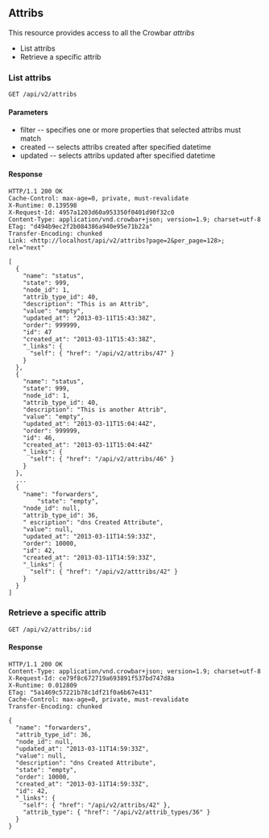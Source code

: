 ## Attribs

This resource provides access to all the Crowbar *attribs*

+ List attribs
+ Retrieve a specific attrib

### List attribs

	GET /api/v2/attribs

#### Parameters

+ filter -- specifies one or more properties that selected attribs must match
+ created -- selects attribs created after specified datetime
+ updated -- selects attribs updated after specified datetime

#### Response

	HTTP/1.1 200 OK
	Cache-Control: max-age=0, private, must-revalidate
	X-Runtime: 0.139598
	X-Request-Id: 4957a1203d60a953350f0401d90f32c0
	Content-Type: application/vnd.crowbar+json; version=1.9; charset=utf-8
	ETag: "d494b9ec2f2b084386a940e95e71b22a"
	Transfer-Encoding: chunked
	Link: <http://localhost/api/v2/attribs?page=2&per_page=128>; rel="next"

	[
	  {
	    "name": "status",
	    "state": 999,
	    "node_id": 1,
	    "attrib_type_id": 40,
	    "description": "This is an Attrib",
	    "value": "empty",
	    "updated_at": "2013-03-11T15:43:38Z",
	    "order": 999999,
	    "id": 47
	    "created_at": "2013-03-11T15:43:38Z",
	    "_links": {
	      "self": { "href": "/api/v2/attribs/47" }
	    }
	  },
	  {
	    "name": "status",
	    "state": 999,
	    "node_id": 1,
	    "attrib_type_id": 40,
	    "description": "This is another Attrib",
	    "value": "empty",
	    "updated_at": "2013-03-11T15:04:44Z",
	    "order": 999999,
	    "id": 46,
	    "created_at": "2013-03-11T15:04:44Z"
	    "_links": {
	      "self": { "href": "/api/v2/attribs/46" }
	    }
	  },
	  ...
	  {
	    "name": "forwarders",
            "state": "empty",
	    "node_id": null,
	    "attrib_type_id": 36, 
	    " escription": "dns Created Attribute",
	    "value": null,
	    "updated_at": "2013-03-11T14:59:33Z",
	    "order": 10000,
	    "id": 42,
	    "created_at": "2013-03-11T14:59:33Z",
	    "_links": {
	      "self": { "href": "/api/v2/atttribs/42" }
	    }
	  }
	]

### Retrieve a specific attrib

	GET /api/v2/attribs/:id

#### Response

	HTTP/1.1 200 OK
	Content-Type: application/vnd.crowbar+json; version=1.9; charset=utf-8
	X-Request-Id: ce79f8c672719a693891f537bd747d8a
	X-Runtime: 0.012809
	ETag: "5a1469c57221b78c1df21f0a6b67e431"
	Cache-Control: max-age=0, private, must-revalidate
	Transfer-Encoding: chunked

	{
	  "name": "forwarders",
	  "attrib_type_id": 36,
	  "node_id": null,
	  "updated_at": "2013-03-11T14:59:33Z",
	  "value": null,
	  "description": "dns Created Attribute",
	  "state": "empty",
	  "order": 10000,
	  "created_at": "2013-03-11T14:59:33Z",
	  "id": 42,
	  "_links": {
	    "self": { "href": "/api/v2/attribs/42" },
	    "attrib_type": { "href": "/api/v2/attrib_types/36" }
	  }
	}
